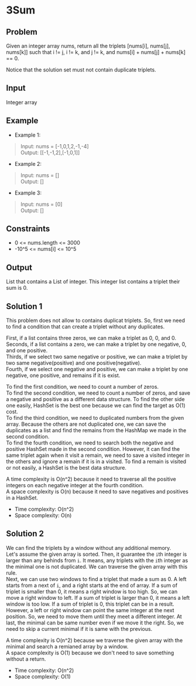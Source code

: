 # 3Sum

## Problem

Given an integer array nums, return all the triplets [nums[i], nums[j], nums[k]] such that i != j, i != k, and j != k, and nums[i] + nums[j] + nums[k] == 0.

Notice that the solution set must not contain duplicate triplets.

## Input

Integer array

## Example

- Example 1:

>Input: nums = [-1,0,1,2,-1,-4]  
Output: [[-1,-1,2],[-1,0,1]]

- Example 2:

>Input: nums = []  
Output: []

- Example 3:

>Input: nums = [0]  
Output: []

## Constraints

- 0 <= nums.length <= 3000
- -10^5 <= nums[i] <= 10^5

## Output

List that contains a List of integer. This integer list contains a triplet their sum is 0.

## Solution 1

This problem does not allow to contains duplicat triplets. So, first we need to find a condition that can create a triplet without any duplicates.  

First, if a list contains three zeros, we can make a triplet as 0, 0, and 0.  
Seconds, if a list contains a zero, we can make a triplet by one negative, 0, and one positive.  
Thirds, if we select two same negative or positive, we can make a triplet by two same negative(positive) and one positive(negative).  
Fourth, if we select one negative and positive, we can make a triplet by one negative, one positive, and remains if it is exist.  

To find the first condition, we need to count a number of zeros.  
To find the second condition, we need to count a number of zeros, and save a negative and positive as a different data structure. To find the other side one easily, HashSet is the best one because we can find the target as O(1) cost.  
To find the third condition, we need to duplicated numbers from the given array. Because the others are not duplicated one, we can save the duplicates as a list and find the remains from the HashMap we made in the second condition.  
To find the fourth condition, we need to search both the negative and positive HashSet made in the second condition. However, it can find the same triplet again when it visit a remain, we need to save a visited integer in the others and ignore a remain if it is in a visited. To find a remain is visited or not easily, a HashSet is the best data structure.

A time complexity is O(n^2) because it need to traverse all the positive integers on each negative integer at the fourth condition.  
A space complexity is O(n) because it need to save negatives and positives in a HashSet.

- Time complexity: O(n^2)
- Space complexity: O(n)

## Solution 2

We can find the triplets by a window without any additional memory.  
Let's assume the given array is sorted. Then, it guarantee the `i`th integer is larger than any behinds from `i`. It means, any triplets with the `i`th integer as the minimal one is not duplicated. We can traverse the given array with this rule.  
Next, we can use two windows to find a triplet that made a sum as 0. A left starts from a next of `i`, and a right starts at the end of array. If a sum of triplet is smaller than 0, it means a right window is too high. So, we can move a right window to left. If a sum of triplet is larger than 0, it means a left window is too low. If a sum of triplet is 0, this triplet can be in a result. However, a left or right window can point the same integer at the next position. So, we need to move them until they meet a different integer. At last, the minimal can be same number even if we move it the right. So, we need to skip a current minimal if it is same with the previous.

A time complexity is O(n^2) because we traverse the given array with the minimal and search a remianed array by a window.  
A space complexity is O(1) because we don't need to save something without a return.

- Time complexity: O(n^2)
- Space complexity: O(1)
